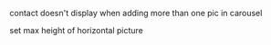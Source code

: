 

contact doesn't display when adding more than one pic in carousel

set max height of horizontal picture
